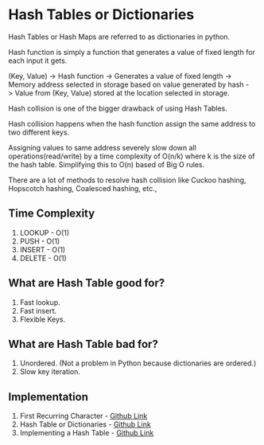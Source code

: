 # Hash Tables or Dictionaries

Hash Tables or Hash Maps are referred to as dictionaries in python.

Hash function is simply a function that generates a value of fixed length for each input it gets.

(Key, Value) -> Hash function -> Generates a value of fixed length -> Memory address selected in storage based on value generated by hash -> Value from (Key, Value) stored at the location selected in storage.

Hash collision is one of the bigger drawback of using Hash Tables.

Hash collision happens when the hash function assign the same address to two different keys.

Assigning values to same address severely slow down all operations(read/write) by a time complexity of O(n/k) where k is the size of the hash table. Simplifying this to O(n) based of Big O rules.

There are a lot of methods to resolve hash collision like Cuckoo hashing, Hopscotch hashing, Coalesced hashing, etc.,

## Time Complexity

1. LOOKUP - O(1)
2. PUSH - O(1)
3. INSERT - O(1)
4. DELETE - O(1)

## What are Hash Table good for?

1. Fast lookup.
2. Fast insert.
3. Flexible Keys.

## What are Hash Table bad for?

1. Unordered. (Not a problem in Python because dictionaries are ordered.)
2. Slow key iteration.

## Implementation

1. First Recurring Character - [Github Link](https://github.com/grandeurkoe/data-structures-and-algorithms/tree/4f0a0409009e63683acc86bdb94471532b085e7e/data-structures/hash-tables-or-dictionaries/first-recurring-character)
2. Hash Table or Dictionaries - [Github Link](https://github.com/grandeurkoe/data-structures-and-algorithms/tree/4f0a0409009e63683acc86bdb94471532b085e7e/data-structures/hash-tables-or-dictionaries/hash-tables-or-dictionaries)
3. Implementing a Hash Table - [Github Link](https://github.com/grandeurkoe/data-structures-and-algorithms/tree/f5d4589de4dfe993a88c5c189942c4aa8ae59150/data-structures/hash-tables-or-dictionaries/implementing-a-hash-table)